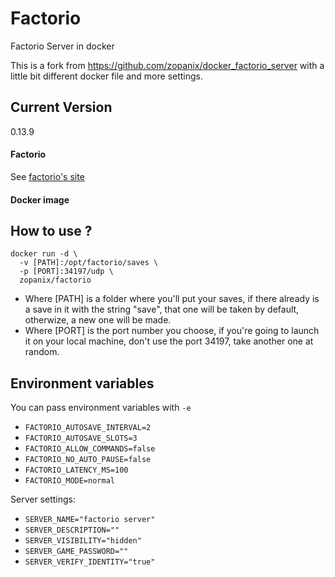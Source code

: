 Factorio
========
Factorio Server in docker

This is a fork from https://github.com/zopanix/docker_factorio_server
with a little bit different docker file and more settings.

Current Version
-----
0.13.9

#### Factorio
See [factorio's site](http://www.factorio.com)
#### Docker image


How to use ?
------------
```
docker run -d \
  -v [PATH]:/opt/factorio/saves \
  -p [PORT]:34197/udp \
  zopanix/factorio
```
* Where [PATH] is a folder where you'll put your saves, if there already is a save in it with the string "save", that one will be taken by default, otherwize, a new one will be made.
* Where [PORT] is the port number you choose, if you're going to launch it on your local machine, don't use the port 34197, take another one at random.

Environment variables
---------------------

You can pass environment variables with `-e`

* `FACTORIO_AUTOSAVE_INTERVAL=2`
* `FACTORIO_AUTOSAVE_SLOTS=3`
* `FACTORIO_ALLOW_COMMANDS=false`
* `FACTORIO_NO_AUTO_PAUSE=false`
* `FACTORIO_LATENCY_MS=100`
* `FACTORIO_MODE=normal`

Server settings:

* `SERVER_NAME="factorio server"`
* `SERVER_DESCRIPTION=""`
* `SERVER_VISIBILITY="hidden"`
* `SERVER_GAME_PASSWORD=""`
* `SERVER_VERIFY_IDENTITY="true"`

